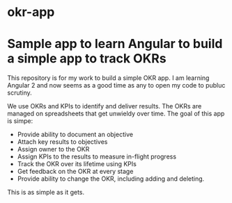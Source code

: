 # okr-app

# Sample app to learn Angular to build a simple app to track OKRs

This repository is for my work to build a simple OKR app. I am learning Angular 2 and now seems as a good time as any to
open my code to publuc scrutiny.

We use OKRs and KPIs to identify and deliver results. The OKRs are managed on spreadsheets that get unwieldy over time.
The goal of this app is simpe:

- Provide ability to document an objective
- Attach key results to objectives
- Assign owner to the OKR
- Assign KPIs to the results to measure in-flight progress
- Track the OKR over its lifetime using KPIs
- Get feedback on the OKR at every stage
- Provide ability to change the OKR, including adding and deleting.

This is as simple as it gets. 
